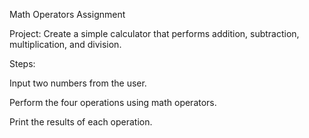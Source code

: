 Math Operators Assignment

Project: Create a simple calculator that performs addition, subtraction, multiplication, and division.

Steps:

Input two numbers from the user.

Perform the four operations using math operators.

Print the results of each operation.
